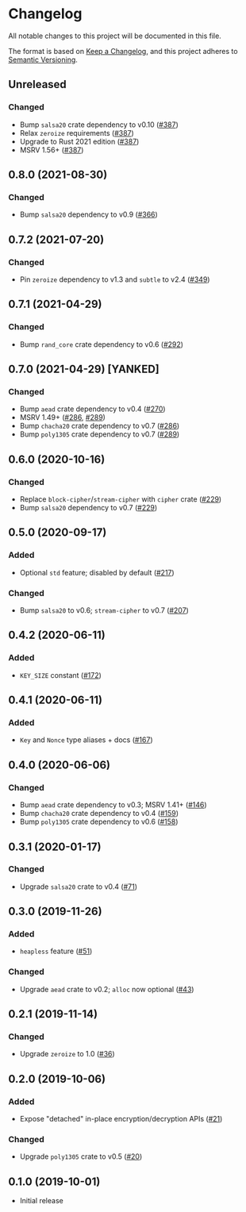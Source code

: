 # Changelog
All notable changes to this project will be documented in this file.

The format is based on [Keep a Changelog](https://keepachangelog.com/en/1.0.0/),
and this project adheres to [Semantic Versioning](https://semver.org/spec/v2.0.0.html).

## Unreleased
### Changed
- Bump `salsa20` crate dependency to v0.10 ([#387])
- Relax `zeroize` requirements ([#387])
- Upgrade to Rust 2021 edition ([#387])
- MSRV 1.56+ ([#387])

[#387]: https://github.com/RustCrypto/AEADs/pull/387

## 0.8.0 (2021-08-30)
### Changed
- Bump `salsa20` dependency to v0.9 ([#366])

[#366]: https://github.com/RustCrypto/AEADs/pull/366

## 0.7.2 (2021-07-20)
### Changed
- Pin `zeroize` dependency to v1.3 and `subtle` to v2.4 ([#349])

[#349]: https://github.com/RustCrypto/AEADs/pull/349

## 0.7.1 (2021-04-29)
### Changed
- Bump `rand_core` crate dependency to v0.6 ([#292])

[#292]: https://github.com/RustCrypto/AEADs/pull/292

## 0.7.0 (2021-04-29) [YANKED]
### Changed
- Bump `aead` crate dependency to v0.4 ([#270])
- MSRV 1.49+ ([#286], [#289])
- Bump `chacha20` crate dependency to v0.7 ([#286])
- Bump `poly1305` crate dependency to v0.7 ([#289])

[#270]: https://github.com/RustCrypto/AEADs/pull/270
[#286]: https://github.com/RustCrypto/AEADs/pull/286
[#289]: https://github.com/RustCrypto/AEADs/pull/289

## 0.6.0 (2020-10-16)
### Changed
- Replace `block-cipher`/`stream-cipher` with `cipher` crate ([#229])
- Bump `salsa20` dependency to v0.7 ([#229])

[#229]: https://github.com/RustCrypto/AEADs/pull/229

## 0.5.0 (2020-09-17)
### Added
- Optional `std` feature; disabled by default ([#217])

### Changed
- Bump `salsa20` to v0.6; `stream-cipher` to v0.7 ([#207])

[#217]: https://github.com/RustCrypto/AEADs/pull/217
[#207]: https://github.com/RustCrypto/AEADs/pull/207

## 0.4.2 (2020-06-11)
### Added
- `KEY_SIZE` constant ([#172])

[#172]: https://github.com/RustCrypto/AEADs/pull/172

## 0.4.1 (2020-06-11)
### Added
- `Key` and `Nonce` type aliases + docs ([#167])

[#167]: https://github.com/RustCrypto/AEADs/pull/159

## 0.4.0 (2020-06-06)
### Changed
- Bump `aead` crate dependency to v0.3; MSRV 1.41+ ([#146])
- Bump `chacha20` crate dependency to v0.4 ([#159])
- Bump `poly1305` crate dependency to v0.6 ([#158])

[#159]: https://github.com/RustCrypto/AEADs/pull/159
[#158]: https://github.com/RustCrypto/AEADs/pull/158
[#146]: https://github.com/RustCrypto/AEADs/pull/146

## 0.3.1 (2020-01-17)
### Changed
- Upgrade `salsa20` crate to v0.4 ([#71])

[#71]: https://github.com/RustCrypto/AEADs/pull/71

## 0.3.0 (2019-11-26)
### Added
- `heapless` feature ([#51])

### Changed
- Upgrade `aead` crate to v0.2; `alloc` now optional ([#43])

[#51]: https://github.com/RustCrypto/AEADs/pull/51
[#43]: https://github.com/RustCrypto/AEADs/pull/43

## 0.2.1 (2019-11-14)
### Changed
- Upgrade `zeroize` to 1.0 ([#36])

[#36]: https://github.com/RustCrypto/AEADs/pull/36

## 0.2.0 (2019-10-06)
### Added
- Expose "detached" in-place encryption/decryption APIs ([#21])

### Changed
- Upgrade `poly1305` crate to v0.5 ([#20])

[#21]: https://github.com/RustCrypto/AEADs/pull/21
[#20]: https://github.com/RustCrypto/AEADs/pull/20

## 0.1.0 (2019-10-01)

- Initial release
